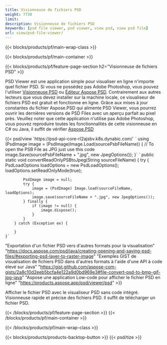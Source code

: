 ```yaml
---
title: Visionneuse de fichiers PSD
weight: 7730
limit: 
description: Visionneuse de fichiers PSD
keywords: [psd file viewer, psd viewer, view psd, view psd file]
url: view/psd-file-viewer/
---
```


{{< blocks/products/pf/main-wrap-class >}}

{{< blocks/products/pf/main-container >}}

{{< blocks/products/pf/feature-page-section h2="Visionneuse de fichiers PSD" >}}
<p>PSD Viewer est une application simple pour visualiser en ligne n'importe quel fichier PSD. Si vous ne possédez pas Adobe Photoshop, vous pouvez l'utiliser <a href="/psd/view/psd-file-viewer">Visionneuse PSD</a> ou <a href="https://products.aspose.app/psd/editor">Éditeur Aspose PSD</a>. Contrairement aux autres lecteurs que vous devez installer sur la machine locale, ce visualiseur de fichiers PSD est gratuit et fonctionne en ligne. Grâce aux mises à jour constantes du fichier Aspose.PSD qui alimente PSD Viewer, vous pourrez ouvrir les dernières versions de PSD Files avec un aperçu parfait au pixel près. Veuillez noter que cette application n'utilise pas Adobe Photoshop, vous pouvez reproduire toutes les fonctionnalités de cette visionneuse en C# ou Java, il suffit de vérifier <a href="https://products.aspose.com/psd">Aspose.PSD</a></p>
{{< psd/view `https://psd-api-core-rl2ajsbv.k8s.dynabic.com/` 
`    using (PsdImage image = (PsdImage)Image.Load(sourcePsbFileName))
    {
	    // To open the PSB File as JPG just use this code
        image.Save(sourcePsbFileName + ".jpg",  new JpegOptions());
    }` `    public static void convertReadOnlyPSBtoJpeg(String sourceFileName) {
        try {
            PsdLoadOptions loadOptions = new PsdLoadOptions();
            loadOptions.setReadOnlyMode(true);
            
            PsdImage image = null;
            try {
                image = (PsdImage) Image.load(sourceFileName, loadOptions);
                image.save(sourceFileName + ".jpg", new JpegOptions());
            } finally {
                if (image != null) {
                    image.dispose();
                }
            }
        } catch (Exception ex) {

        }
    }` 
"Exportation d'un fichier PSD vers d'autres formats pour la visualisation" "https://docs.aspose.com/psd/java/creating-opening-and-saving-psd-files/#exporting-psd-layer-to-raster-image" 
"Exemples GIST de visualisation de fichiers PSD dans d'autres formats à l'aide d'une API à code élevé sur Java" "https://gist.github.com/aspose-com-gists/2a8c10d2eeb5bcfa4e122a9d0bd969e3#file-convert-psd-to-bmp-gif-jpg-java" 
"Aspose une application Low-code pour afficher le fichier PSD en ligne" "https://products.aspose.app/psd/viewer/psd" >}}
<p>Afficher le fichier PSD avec le visualiseur PSD sans code intégré. Visionneuse rapide et précise des fichiers PSD. Il suffit de télécharger un fichier PSD.</p>
{{< /blocks/products/pf/feature-page-section >}}
{{< /blocks/products/pf/main-container >}}


{{< /blocks/products/pf/main-wrap-class >}}

{{< blocks/products/products-backtop-button >}}
{{< psd/tize >}}

